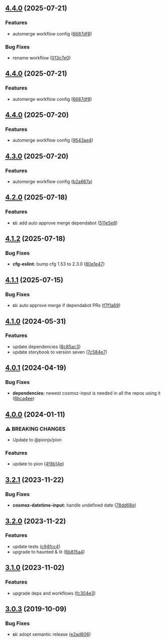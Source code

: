 ## [4.4.0](https://github.com/Neovici/cosmoz-datetime-input/compare/v4.3.0...v4.4.0) (2025-07-21)


### Features

* automerge workflow config ([6687df8](https://github.com/Neovici/cosmoz-datetime-input/commit/6687df8b55afb30ca9b1e9ba249de8f8d09558b0))


### Bug Fixes

* rename workflow ([013c7e0](https://github.com/Neovici/cosmoz-datetime-input/commit/013c7e093fd4fd0d3e6a7e5d929f4381b2ef8e52))

## [4.4.0](https://github.com/Neovici/cosmoz-datetime-input/compare/v4.3.0...v4.4.0) (2025-07-21)


### Features

* automerge workflow config ([6687df8](https://github.com/Neovici/cosmoz-datetime-input/commit/6687df8b55afb30ca9b1e9ba249de8f8d09558b0))

## [4.4.0](https://github.com/Neovici/cosmoz-datetime-input/compare/v4.3.0...v4.4.0) (2025-07-20)


### Features

* automerge workflow config ([9543ae4](https://github.com/Neovici/cosmoz-datetime-input/commit/9543ae491b2b83419421db4c36fc7162df4eebbf))

## [4.3.0](https://github.com/Neovici/cosmoz-datetime-input/compare/v4.2.0...v4.3.0) (2025-07-20)


### Features

* automerge workflow config ([b2a867a](https://github.com/Neovici/cosmoz-datetime-input/commit/b2a867a9a3ea91100037da4e0443149ef7282523))

## [4.2.0](https://github.com/Neovici/cosmoz-datetime-input/compare/v4.1.2...v4.2.0) (2025-07-18)


### Features

* **ci:** add auto approve merge dependabot ([511e5e8](https://github.com/Neovici/cosmoz-datetime-input/commit/511e5e848afb0098b241087ba1515caca420a870))

## [4.1.2](https://github.com/Neovici/cosmoz-datetime-input/compare/v4.1.1...v4.1.2) (2025-07-18)


### Bug Fixes

* **cfg-eslint:** bump cfg 1.53 to 2.3.0 ([80e1e47](https://github.com/Neovici/cosmoz-datetime-input/commit/80e1e4774a18ba3a9344fc94625db1299cd81bcc))

## [4.1.1](https://github.com/Neovici/cosmoz-datetime-input/compare/v4.1.0...v4.1.1) (2025-07-15)


### Bug Fixes

* **ci:** auto approve merge if dependabot PRs ([f7f1a69](https://github.com/Neovici/cosmoz-datetime-input/commit/f7f1a6987ac4f064d220914218ad0362d7001675))

## [4.1.0](https://github.com/Neovici/cosmoz-datetime-input/compare/v4.0.1...v4.1.0) (2024-05-31)


### Features

* update dependencies ([8c85ac3](https://github.com/Neovici/cosmoz-datetime-input/commit/8c85ac361bc6f96c1698e2b067db668f547c2ab8))
* update storybook to version seven ([7c584e7](https://github.com/Neovici/cosmoz-datetime-input/commit/7c584e7f35aa5e63ee13fb9411470596399db670))

## [4.0.1](https://github.com/Neovici/cosmoz-datetime-input/compare/v4.0.0...v4.0.1) (2024-04-19)


### Bug Fixes

* **dependencies:** newest cosmoz-input is needed in all the repos using it ([6bca4ee](https://github.com/Neovici/cosmoz-datetime-input/commit/6bca4ee0bb6a6eb64253236b482915104f78f090))

## [4.0.0](https://github.com/Neovici/cosmoz-datetime-input/compare/v3.2.1...v4.0.0) (2024-01-11)


### ⚠ BREAKING CHANGES

* Update to @pionjs/pion

### Features

* update to pion ([4f8b14e](https://github.com/Neovici/cosmoz-datetime-input/commit/4f8b14e6cb4a558627b7eea56eeab2caba91b63a))

## [3.2.1](https://github.com/Neovici/cosmoz-datetime-input/compare/v3.2.0...v3.2.1) (2023-11-22)


### Bug Fixes

* **cosmoz-datetime-input:** handle undefined date ([78dd68e](https://github.com/Neovici/cosmoz-datetime-input/commit/78dd68ef50e3af062e91bda61323ee40b046f521))

## [3.2.0](https://github.com/Neovici/cosmoz-datetime-input/compare/v3.1.0...v3.2.0) (2023-11-22)


### Features

* update tests ([c94fcc4](https://github.com/Neovici/cosmoz-datetime-input/commit/c94fcc44e4d4c7fd2d74f8b24c0c66355b08515f))
* upgrade to haunted & lit ([6b815a4](https://github.com/Neovici/cosmoz-datetime-input/commit/6b815a4996d46f98762ae07c785087ec49312136))

## [3.1.0](https://github.com/Neovici/cosmoz-datetime-input/compare/v3.0.3...v3.1.0) (2023-11-02)


### Features

* upgrade deps and workflows ([fc304e3](https://github.com/Neovici/cosmoz-datetime-input/commit/fc304e37209b7d221e67cccd1ffd4dbb4683479b))

## [3.0.3](https://github.com/Neovici/cosmoz-datetime-input/compare/v3.0.2...v3.0.3) (2019-10-09)


### Bug Fixes

* **ci:** adopt semantic release ([e2ad806](https://github.com/Neovici/cosmoz-datetime-input/commit/e2ad806))
